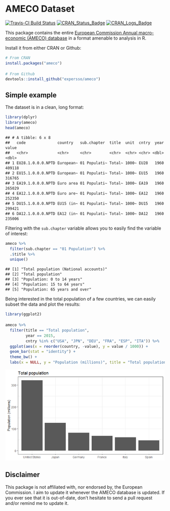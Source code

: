 AMECO Dataset
=============

[![Travis-CI Build
Status](https://travis-ci.org/expersso/ameco.svg?branch=master)](https://travis-ci.org/expersso/ameco)
[![CRAN\_Status\_Badge](http://www.r-pkg.org/badges/version/ameco)](https://cran.r-project.org/package=ameco)
[![CRAN\_Logs\_Badge](http://cranlogs.r-pkg.org/badges/grand-total/ameco)](https://cran.r-project.org/package=ameco)

This package contains the entire [European Commission Annual
macro-economic (AMECO)
database](http://ec.europa.eu/economy_finance/db_indicators/ameco/index_en.htm)
in a format amenable to analysis in R.

Install it from either CRAN or Github:

``` r
# From CRAN
install.packages("ameco")

# From Github
devtools::install_github("expersso/ameco")
```

Simple example
--------------

The dataset is in a clean, long format:

``` r
library(dplyr)
library(ameco)
head(ameco)
```

    ## # A tibble: 6 x 8
    ##   code              country   sub.chapter  title  unit  cntry  year  value
    ##   <chr>             <chr>     <chr>        <chr>  <chr> <chr> <dbl>  <dbl>
    ## 1 EU28.1.0.0.0.NPTD European~ 01 Populati~ Total~ 1000~ EU28   1960 409118
    ## 2 EU15.1.0.0.0.NPTD European~ 01 Populati~ Total~ 1000~ EU15   1960 316765
    ## 3 EA19.1.0.0.0.NPTD Euro area 01 Populati~ Total~ 1000~ EA19   1960 265029
    ## 4 EA12.1.0.0.0.NPTD Euro are~ 01 Populati~ Total~ 1000~ EA12   1960 252350
    ## 5 DU15.1.0.0.0.NPTD EU15 (in~ 01 Populati~ Total~ 1000~ DU15   1960 299421
    ## 6 DA12.1.0.0.0.NPTD EA12 (in~ 01 Populati~ Total~ 1000~ DA12   1960 235006

Filtering with the `sub.chapter` variable allows you to easily find the
variable of interest:

``` r
ameco %>% 
  filter(sub.chapter == "01 Population") %>% 
  .$title %>% 
  unique()
```

    ## [1] "Total population (National accounts)"
    ## [2] "Total population"                    
    ## [3] "Population: 0 to 14 years"           
    ## [4] "Population: 15 to 64 years"          
    ## [5] "Population: 65 years and over"

Being interested in the total population of a few countries, we can
easily subset the data and plot the results:

``` r
library(ggplot2)

ameco %>% 
  filter(title == "Total population",
         year == 2015,
         cntry %in% c("USA", "JPN", "DEU", "FRA", "ESP", "ITA")) %>% 
  ggplot(aes(x = reorder(country, -value), y = value / 1000)) +
  geom_bar(stat = "identity") +
  theme_bw() +
  labs(x = NULL, y = "Population (millions)", title = "Total population")
```

![](example-1.png)

Disclaimer
----------

This package is not affiliated with, nor endorsed by, the European
Commission. I aim to update it whenever the AMECO database is updated.
If you ever see that it is out-of-date, don’t hesitate to send a pull
request and/or remind me to update it.
